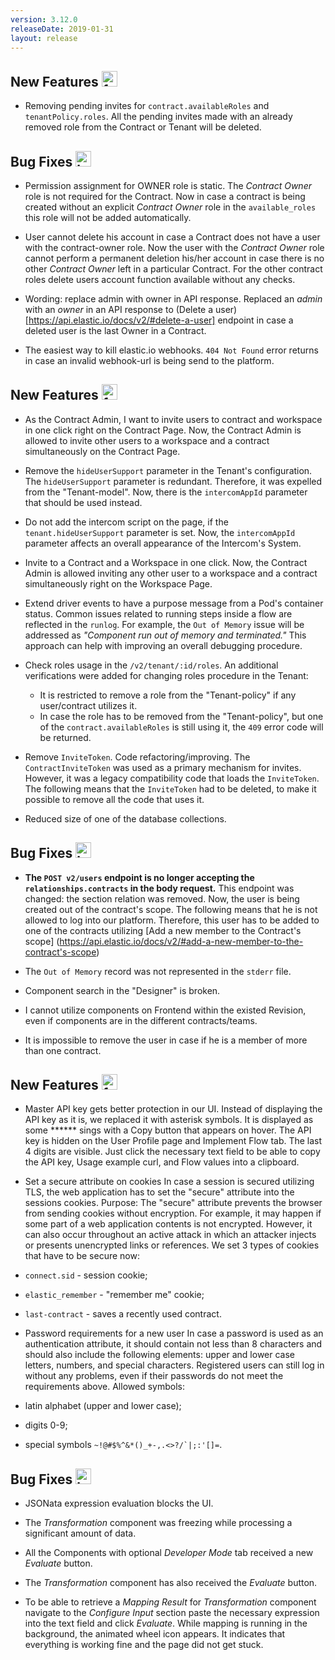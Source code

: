 ```yaml
---
version: 3.12.0
releaseDate: 2019-01-31
layout: release
---
```


## New Features <img width="25" alt ="features" src="https://user-images.githubusercontent.com/28867440/42755172-d8046d70-88ff-11e8-917c-ed1fcf2aac8c.png">

- Removing pending invites for `contract.availableRoles` and `tenantPolicy.roles`. 
All the pending invites made with an already removed role from the Contract or Tenant will be deleted.

## Bug Fixes <img width="25" alt="bugfix" src="https://user-images.githubusercontent.com/28867440/42694680-e35bc0c4-86bb-11e8-8d4d-d2b1708e9213.png">

- Permission assignment for OWNER role is static. 
The *Contract Owner* role is not required for the Contract. Now in case a contract is being created without an explicit *Contract Owner* role in the `available_roles` this role will not be added automatically. 

- User cannot delete his account in case a Contract does not have a user with the contract-owner role. Now the user with the *Contract Owner* role cannot perform a permanent deletion his/her account in case there is no other *Contract Owner* left in a particular Contract. For the other contract roles delete users account function available without any checks.

- Wording: replace admin with owner in API response. Replaced an *admin* with an *owner* in an API response to (Delete a user)[https://api.elastic.io/docs/v2/#delete-a-user] endpoint in case a deleted user is the last Owner in a Contract.

- The easiest way to kill elastic.io webhooks. `404 Not Found` error returns in case an invalid webhook-url is being send to the platform.


## New Features <img width="25" alt ="features" src="https://user-images.githubusercontent.com/28867440/42755172-d8046d70-88ff-11e8-917c-ed1fcf2aac8c.png">

- As the Contract Admin, I want to invite users to contract and workspace in one click right on the Contract Page.
Now, the Contract Admin is allowed to invite other users to a workspace and a contract simultaneously on the Contract Page.

- Remove the `hideUserSupport` parameter in the Tenant's configuration.
The `hideUserSupport` parameter is redundant. Therefore, it was expelled from the "Tenant-model". 
Now, there is the `intercomAppId` parameter that should be used instead. 

- Do not add the intercom script on the page, if the `tenant.hideUserSupport` parameter is set.
Now, the `intercomAppId` parameter affects an overall appearance of the Intercom's System.

- Invite to a Contract and a Workspace in one click.
Now, the Contract Admin is allowed inviting any other user to a workspace and a contract simultaneously right on the Workspace Page.

- Extend driver events to have a purpose message from a Pod's container status.
Common issues related to running steps inside a flow are reflected in the `runlog`. For example, the `Out of Memory` issue will be addressed as *"Component run out of memory and terminated."* This approach can help with improving an overall debugging procedure.

- Check roles usage in the `/v2/tenant/:id/roles`.
An additional verifications were added for changing roles procedure in the Tenant: 
    - It is restricted to remove a role from the "Tenant-policy" if any user/contract utilizes it.
    - In case the role has to be removed from the "Tenant-policy", but one of the `contract.availableRoles` is still using it, the `409` error code will be returned. 
    
- Remove `InviteToken`.
Code refactoring/improving. The `ContractInviteToken` was used as a primary mechanism for invites. However, it was a legacy compatibility code that loads the `InviteToken`. The following means that the `InviteToken` had to be deleted, to make it possible to remove all the code that uses it.

- Reduced size of one of the database collections.


## Bug Fixes <img width="25" alt="bugfix" src="https://user-images.githubusercontent.com/28867440/42694680-e35bc0c4-86bb-11e8-8d4d-d2b1708e9213.png">

- **The `POST v2/users` endpoint is no longer accepting the `relationships.contracts` in the body request.**
This endpoint was changed: the section relation was removed. Now, the user is being created out of the contract's scope. The following means that he is not allowed to log into our platform. Therefore, this user has to be added to one of the contracts utilizing [Add a new member to the Contract's scope] (https://api.elastic.io/docs/v2/#add-a-new-member-to-the-contract's-scope)

- The `Out of Memory` record was not represented in the `stderr` file.

- Component search in the "Designer" is broken.

- I cannot utilize components on Frontend within the existed Revision, even if components are in the different contracts/teams.

- It is impossible to remove the user in case if he is a member of more than one contract.

## New Features <img width="25" alt ="features" src="https://user-images.githubusercontent.com/28867440/42755172-d8046d70-88ff-11e8-917c-ed1fcf2aac8c.png">

- Master API key gets better protection in our UI.
Instead of displaying the API key as it is, we replaced it with asterisk symbols. It is displayed as some ****** sings with a Copy button that appears on hover.
The API key is hidden on the User Profile page and Implement Flow tab. The last 4 digits are visible.
Just click the necessary text field to be able to copy the API key, Usage example curl, and Flow values into a clipboard.

- Set a secure attribute on cookies
In case a session is secured utilizing TLS, the web application has to set the "secure" attribute into the sessions cookies.
Purpose: The "secure" attribute prevents the browser from sending cookies without encryption. For example, it may happen if some part of a web application contents is not encrypted. However, it can also occur throughout an active attack in which an attacker injects or presents unencrypted links or references.
We set 3 types of cookies that have to be secure now:
- `connect.sid` - session cookie;
- `elastic_remember` - "remember me" cookie;
- `last-contract` - saves a recently used contract.

- Password requirements for a new user
In case a password is used as an authentication attribute, it should contain not less than 8 characters and should also include the following elements: upper and lower case letters, numbers, and special characters. Registered users can still log in without any problems, even if their passwords do not meet the requirements above.
Allowed symbols:
- latin alphabet (upper and lower case);
- digits 0-9;
- special symbols ```~!@#$%^&*()_+-,.<>?/`|;:'[]=```.

## Bug Fixes <img width="25" alt="bugfix" src="https://user-images.githubusercontent.com/28867440/42694680-e35bc0c4-86bb-11e8-8d4d-d2b1708e9213.png">

- JSONata expression evaluation blocks the UI.

- The *Transformation* component was freezing while processing a significant amount of data.

- All the Components with optional *Developer Mode* tab received a new *Evaluate* button.

- The *Transformation* component has also received the *Evaluate* button.

- To be able to retrieve a *Mapping Result* for *Transformation* component navigate to the *Configure Input* section paste the necessary expression into the text field and click *Evaluate*. While mapping is running in the background, the animated wheel icon appears. It indicates that everything is working fine and the page did not get stuck.
